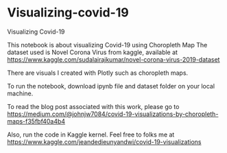 # Visualizing-covid-19

Visualizing Covid-19 

This notebook is about visualizing Covid-19 using Choropleth Map
The dataset used is Novel Corona Virus from kaggle, available at https://www.kaggle.com/sudalairajkumar/novel-corona-virus-2019-dataset

There are visuals I created with Plotly such as choropleth maps. 

To run the notebook, download ipynb file and dataset folder on your local machine.

To read the blog post associated with this work, please go to https://medium.com/@johnjw7084/covid-19-visualizations-by-choropleth-maps-f35fbf40a4b4


Also, run the code in Kaggle kernel. Feel free to folks me at https://www.kaggle.com/jeandedieunyandwi/covid-19-visualizations
